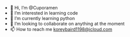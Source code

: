 - 👋 Hi, I’m @Cuporamen
- 👀 I’m interested in learning code
- 🌱 I’m currently learning python
- 💞️ I’m looking to collaborate on anything at the moment
- 📫 How to reach me koreybaird1198@icloud.com

<!---
Cuporamen/Cuporamen is a ✨ special ✨ repository because its `README.md` (this file) appears on your GitHub profile.
You can click the Preview link to take a look at your changes.
--->
